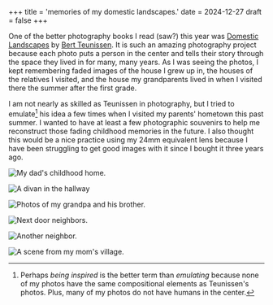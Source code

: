 +++
title = 'memories of my domestic landscapes.'
date = 2024-12-27
draft = false
+++

One of the better photography books I read (saw?) this year was [Domestic Landscapes](https://aperture.org/books/domestic-landscapes/) by [Bert Teunissen](https://bertteunissen.com/). It is such an amazing photography project because each photo puts a person in the center and tells their story through the space they lived in for many, many years. As I was seeing the photos, I kept remembering faded images of the house I grew up in, the houses of the relatives I visited, and the house my grandparents lived in when I visited there the summer after the first grade.

I am not nearly as skilled as Teunissen in photography, but I tried to emulate[^1] his idea a few times when I visited my parents' hometown this past summer. I wanted to have at least a few photographic souvenirs to help me reconstruct those fading childhood memories in the future. I also thought this would be a nice practice using my 24mm equivalent lens because I have been struggling to get good images with it since I bought it three years ago.


![My dad's childhood home.](/my-domestic-landscapes/landscape0.jpg)

![A divan in the hallway](/my-domestic-landscapes/landscape1.jpg)

![Photos of my grandpa and his brother.](/my-domestic-landscapes/landscape2.jpg)

![Next door neighbors.](/my-domestic-landscapes/landscape3.jpg)

![Another neighbor.](/my-domestic-landscapes/landscape4.jpg)

![A scene from my mom's village.](/my-domestic-landscapes/landscape5.jpg)




[^1]: Perhaps *being inspired* is the better term than *emulating* because none of my photos have the same compositional elements as Teunissen's photos. Plus, many of my photos do not have humans in the center.
